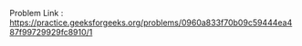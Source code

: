 Problem Link : https://practice.geeksforgeeks.org/problems/0960a833f70b09c59444ea487f99729929fc8910/1
